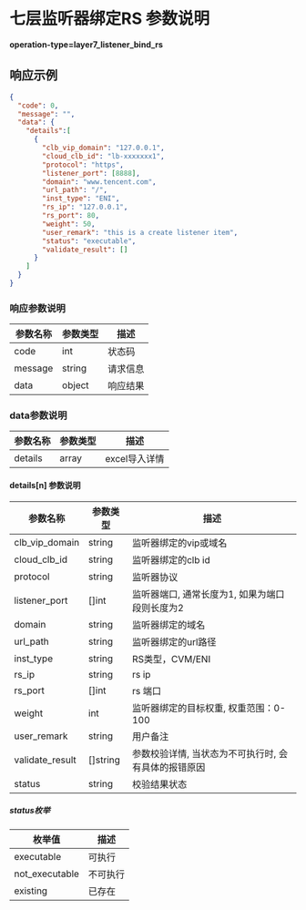 # 七层监听器绑定RS 参数说明

**operation-type=layer7_listener_bind_rs**

## 响应示例

```json
{
  "code": 0,
  "message": "",
  "data": {
    "details":[
      {
        "clb_vip_domain": "127.0.0.1",
        "cloud_clb_id": "lb-xxxxxxx1",
        "protocol": "https",
        "listener_port": [8888],
        "domain": "www.tencent.com",
        "url_path": "/",
        "inst_type": "ENI",
        "rs_ip": "127.0.0.1",
        "rs_port": 80,
        "weight": 50,
        "user_remark": "this is a create listener item",
        "status": "executable",
        "validate_result": []
      }
    ]
  }
}
```

### 响应参数说明

| 参数名称    | 参数类型   | 描述   |
|---------|--------|------|
| code    | int    | 状态码  |
| message | string | 请求信息 |
| data    | object | 响应结果 |


### data参数说明

| 参数名称       | 参数类型   | 描述        |
|------------|--------|-----------|
| details    | array  | excel导入详情 |


#### details[n] 参数说明

| 参数名称            | 参数类型     | 描述                           |
|-----------------|----------|------------------------------|
| clb_vip_domain  | string   | 监听器绑定的vip或域名                 |
| cloud_clb_id    | string   | 监听器绑定的clb id                 |
| protocol        | string   | 监听器协议                        |
| listener_port   | []int    | 监听器端口, 通常长度为1, 如果为端口段则长度为2   |
| domain          | string   | 监听器绑定的域名                     |
| url_path        | string   | 监听器绑定的url路径                  |
| inst_type       | string   | RS类型，CVM/ENI                 |
| rs_ip           | string   | rs ip                        |
| rs_port         | []int    | rs 端口                        |
| weight          | int      | 监听器绑定的目标权重, 权重范围：0-100       |
| user_remark     | string   | 用户备注                         |
| validate_result | []string | 参数校验详情, 当状态为不可执行时, 会有具体的报错原因 |
| status          | string   | 校验结果状态                       |

##### status枚举

| 枚举值            | 描述   |
|----------------|------|
| executable     | 可执行  |
| not_executable | 不可执行 |
| existing       | 已存在  |


